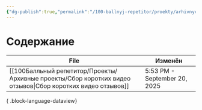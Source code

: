 ```yaml
---
{"dg-publish":true,"permalink":"/100-ballnyj-repetitor/proekty/arhivnye-proekty/arhivnye-proekty/","tags":["#readme"]}
---
```


# Содержание

| File                                                                                                           | Изменён                      |
| -------------------------------------------------------------------------------------------------------------- | ---------------------------- |
| [[100Балльный репетитор/Проекты/Архивные проекты/Сбор коротких видео отзывов\|Сбор коротких видео отзывов]] | 5:53 PM - September 20, 2025 |

{ .block-language-dataview}
